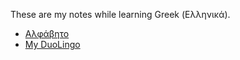 These are my notes while learning Greek (Ελληνικά).

- [Αλφάβητο](αλφάβητο.md)
- [My DuoLingo](http://www.duolingo.com/profile/AshleyF71)